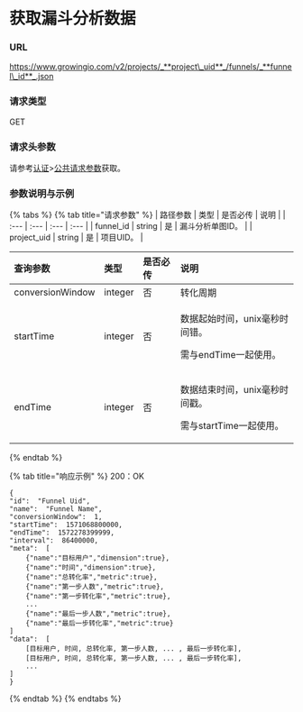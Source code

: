 # 获取漏斗分析数据

### URL

https://www.growingio.com/v2/projects/_**project\_uid**_/funnels/_**funnel\_id**_.json

### 请求类型

GET

### 请求头参数

请参考[认证](../../authenticate/)&gt;[公共请求参数](../../authenticate/head-parameter.md)获取。

### 参数说明与示例

{% tabs %}
{% tab title="请求参数" %}
| 路径参数 | 类型 | 是否必传 | 说明 |
| :--- | :--- | :--- | :--- |
| funnel\_id | string | 是 | 漏斗分析单图ID。 |
| project\_uid | string | 是 | 项目UID。 |

<table>
  <thead>
    <tr>
      <th style="text-align:left">&#x67E5;&#x8BE2;&#x53C2;&#x6570;</th>
      <th style="text-align:left">&#x7C7B;&#x578B;</th>
      <th style="text-align:left">&#x662F;&#x5426;&#x5FC5;&#x4F20;</th>
      <th style="text-align:left">&#x8BF4;&#x660E;</th>
    </tr>
  </thead>
  <tbody>
    <tr>
      <td style="text-align:left">conversionWindow</td>
      <td style="text-align:left">integer</td>
      <td style="text-align:left">&#x5426;</td>
      <td style="text-align:left">&#x8F6C;&#x5316;&#x5468;&#x671F;</td>
    </tr>
    <tr>
      <td style="text-align:left">startTime</td>
      <td style="text-align:left">integer</td>
      <td style="text-align:left">&#x5426;</td>
      <td style="text-align:left">
        <p>&#x6570;&#x636E;&#x8D77;&#x59CB;&#x65F6;&#x95F4;&#xFF0C;unix&#x6BEB;&#x79D2;&#x65F6;&#x95F4;&#x9519;&#x3002;</p>
        <p>&#x9700;&#x4E0E;endTime&#x4E00;&#x8D77;&#x4F7F;&#x7528;&#x3002;</p>
      </td>
    </tr>
    <tr>
      <td style="text-align:left">endTime</td>
      <td style="text-align:left">integer</td>
      <td style="text-align:left">&#x5426;</td>
      <td style="text-align:left">
        <p>&#x6570;&#x636E;&#x7ED3;&#x675F;&#x65F6;&#x95F4;&#xFF0C;unix&#x6BEB;&#x79D2;&#x65F6;&#x95F4;&#x6233;&#x3002;</p>
        <p>&#x9700;&#x4E0E;startTime&#x4E00;&#x8D77;&#x4F7F;&#x7528;&#x3002;</p>
      </td>
    </tr>
  </tbody>
</table>
{% endtab %}

{% tab title="响应示例" %}
200：OK

```text
{
"id":  "Funnel Uid",
"name":  "Funnel Name",
"conversionWindow":  1,
"startTime":  1571068800000,
"endTime":  1572278399999,
"interval":  86400000,
"meta":  [
    {"name":"目标用户","dimension":true},
    {"name":"时间","dimension":true},
    {"name":"总转化率","metric":true},
    {"name":"第一步人数","metric":true},
    {"name":"第一步转化率","metric":true},
    ...
    {"name":"最后一步人数","metric":true},
    {"name":"最后一步转化率","metric":true}
]
"data":  [
    [目标用户, 时间, 总转化率, 第一步人数, ... , 最后一步转化率],
    [目标用户, 时间, 总转化率, 第一步人数, ... , 最后一步转化率],
    ...
]
}
```
{% endtab %}
{% endtabs %}


